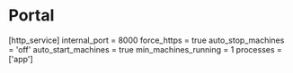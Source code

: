 # Portal

[http_service] internal_port = 8000 force_https = true auto_stop_machines =
'off' auto_start_machines = true min_machines_running = 1 processes = ['app']
